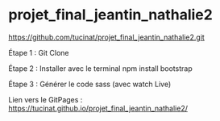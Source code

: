 # projet_final_jeantin_nathalie2

https://github.com/tucinat/projet_final_jeantin_nathalie2.git

Étape 1 : Git Clone

Étape 2 : Installer avec le terminal npm install bootstrap

Étape 3 : Générer le code sass (avec watch Live)


Lien vers le GitPages : https://tucinat.github.io/projet_final_jeantin_nathalie2/ 
